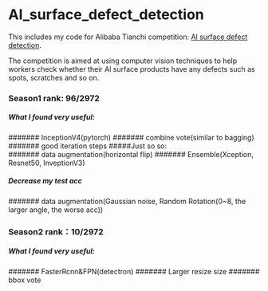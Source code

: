 # Al_surface_defect_detection
This includes my code for Alibaba Tianchi competition:  [Al surface defect detection](https://tianchi.aliyun.com/competition/introduction.htm?spm=5176.100066.0.0.704833afdEFFgH&raceId=231682).

The competition is aimed at using computer vision techniques to help workers check whether their Al surface products have any defects such as spots, scratches and so on.

### Season1 rank: 96/2972     
##### What I found very useful:  
####### InceptionV4(pytorch)
####### combine vote(similar to bagging)
####### good iteration steps
#####Just so so:  
####### data augmentation(horizontal flip)
####### Ensemble(Xception, Resnet50, InveptionV3)
##### Decrease my test acc
####### data augmentation(Gaussian noise, Random Rotation(0~8, the larger angle, the worse acc))
### Season2 rank：10/2972     
##### What I found very useful:   
####### FasterRcnn&FPN(detectron)
####### Larger resize size
####### bbox vote 

